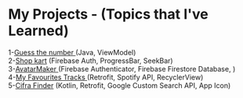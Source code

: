 # My Projects - (Topics that I've Learned)</br>

1-[Guess the number ](https://github.com/Dannestulla/AndroidStudioProjects/blob/main/AdivinheNumero/app/src/main/java/com/example/adivinhenumero/MainActivity.java)(Java, ViewModel) </br> 
2-[Shop kart](https://github.com/Dannestulla/AndroidStudioProjects/tree/main/ListaDeCompras/app/src/main/java/com/example/listadecompras) (Firebase Auth, ProgressBar, SeekBar)</br>
3-[AvatarMaker ](https://github.com/Dannestulla/AndroidStudioProjects/tree/main/AvatarMaker/app/src/main/java/com/example/avatarmaker) (Firebase Authenticator, Firebase Firestore Database, )</br>
4-[My Favourites Tracks ](https://github.com/Dannestulla/AndroidStudioProjects/tree/main/MyFavouritesTracks)(Retrofit, Spotify API, RecyclerView) </br>
5-[Cifra Finder](https://github.com/Dannestulla/AndroidStudioProjects/tree/main/CifraFinder/app/src/main/java/com/example/cifrafinder) (Kotlin, Retrofit, Google Custom Search API, App Icon)</br>
